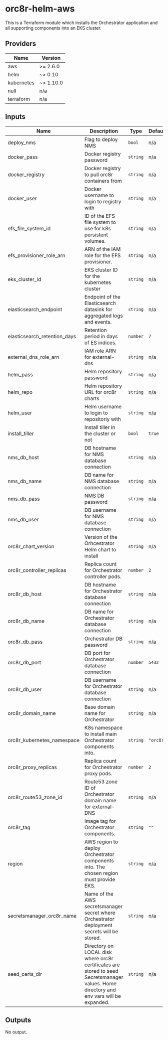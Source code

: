# orc8r-helm-aws

This is a Terraform module which installs the Orchestrator application and all
supporting components into an EKS cluster.

## Providers

| Name | Version |
|------|---------|
| aws | >= 2.6.0 |
| helm | ~> 0.10 |
| kubernetes | ~> 1.10.0 |
| null | n/a |
| terraform | n/a |

## Inputs

| Name | Description | Type | Default | Required |
|------|-------------|------|---------|:-----:|
| deploy\_nms | Flag to deploy NMS | `bool` | n/a | yes |
| docker\_pass | Docker registry password | `string` | n/a | yes |
| docker\_registry | Docker registry to pull orc8r containers from | `string` | n/a | yes |
| docker\_user | Docker username to login to registry with | `string` | n/a | yes |
| efs\_file\_system\_id | ID of the EFS file system to use for k8s persistent volumes. | `string` | n/a | yes |
| efs\_provisioner\_role\_arn | ARN of the IAM role for the EFS provisioner. | `string` | n/a | yes |
| eks\_cluster\_id | EKS cluster ID for the kubernetes cluster | `string` | n/a | yes |
| elasticsearch\_endpoint | Endpoint of the Elasticsearch datasink for aggregated logs and events. | `string` | n/a | yes |
| elasticsearch\_retention\_days | Retention period in days of ES indices. | `number` | `7` | no |
| external\_dns\_role\_arn | IAM role ARN for external-dns | `string` | n/a | yes |
| helm\_pass | Helm repository password | `string` | n/a | yes |
| helm\_repo | Helm repository URL for orc8r charts | `string` | n/a | yes |
| helm\_user | Helm username to login to repositoriy with | `string` | n/a | yes |
| install\_tiller | Install tiller in the cluster or not | `bool` | `true` | no |
| nms\_db\_host | DB hostname for NMS database connection | `string` | n/a | yes |
| nms\_db\_name | DB name for NMS database connection | `string` | n/a | yes |
| nms\_db\_pass | NMS DB password | `string` | n/a | yes |
| nms\_db\_user | DB username for NMS database connection | `string` | n/a | yes |
| orc8r\_chart\_version | Version of the Orhcestrator Helm chart to install | `string` | n/a | yes |
| orc8r\_controller\_replicas | Replica count for Orchestrator controller pods. | `number` | `2` | no |
| orc8r\_db\_host | DB hostname for Orchestrator database connection | `string` | n/a | yes |
| orc8r\_db\_name | DB name for Orchestrator database connection | `string` | n/a | yes |
| orc8r\_db\_pass | Orchestrator DB password | `string` | n/a | yes |
| orc8r\_db\_port | DB port for Orchestrator database connection | `number` | `5432` | no |
| orc8r\_db\_user | DB username for Orchestrator database connection | `string` | n/a | yes |
| orc8r\_domain\_name | Base domain name for Orchestrator | `string` | n/a | yes |
| orc8r\_kubernetes\_namespace | K8s namespace to install main Orchestrator components into. | `string` | `"orc8r"` | no |
| orc8r\_proxy\_replicas | Replica count for Orchestrator proxy pods. | `number` | `2` | no |
| orc8r\_route53\_zone\_id | Route53 zone ID of Orchestrator domain name for external-DNS | `string` | n/a | yes |
| orc8r\_tag | Image tag for Orchestrator components. | `string` | `""` | no |
| region | AWS region to deploy Orchestrator components into. The chosen region must provide EKS. | `string` | n/a | yes |
| secretsmanager\_orc8r\_name | Name of the AWS secretsmanager secret where Orchestrator deployment secrets will be stored. | `string` | n/a | yes |
| seed\_certs\_dir | Directory on LOCAL disk where orc8r certificates are stored to seed Secretsmanager values. Home directory and env vars will be expanded. | `string` | n/a | yes |

## Outputs

No output.
